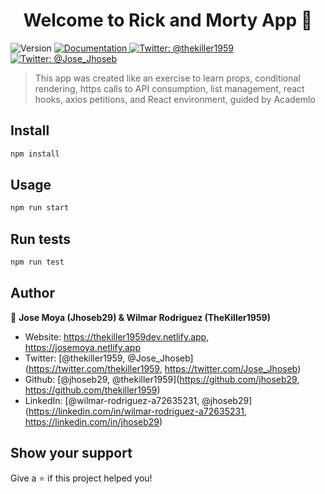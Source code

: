 <h1 align="center">Welcome to Rick and Morty App 👋</h1>
<p>
  <img alt="Version" src="https://img.shields.io/badge/version-0.1.0-blue.svg?cacheSeconds=2592000" />
  <a href="https://academlo.notion.site/Projects-8c35ff80403d4daca1c1885e22781650?p=96e4f5c808514e7b83bb07689b0d2d26" target="_blank">
    <img alt="Documentation" src="https://img.shields.io/badge/documentation-yes-brightgreen.svg" />
  </a>
  <a href="https://twitter.com/thekiller1959" target="_blank">
    <img alt="Twitter: @thekiller1959" src="https://img.shields.io/twitter/follow/thekiller1959.svg?style=social" />
  </a>
  <a href="https://twitter.com/Jose_Jhoseb" target="_blank">
    <img alt="Twitter: @Jose_Jhoseb" src="https://img.shields.io/twitter/follow/Jose_Jhoseb.svg?style=social" />
  </a>
</p>

> This app was created like an exercise to learn props, conditional rendering, https calls to API consumption, list management, react hooks, axios petitions, and React environment, guided by Academlo

## Install

```sh
npm install
```

## Usage

```sh
npm run start
```

## Run tests

```sh
npm run test
```

## Author

👤 **Jose Moya (Jhoseb29) & Wilmar Rodriguez (TheKiller1959)**

* Website: https://thekiller1959dev.netlify.app, https://josemoya.netlify.app
* Twitter: [@thekiller1959, @Jose_Jhoseb](https://twitter.com/thekiller1959, https://twitter.com/Jose_Jhoseb)
* Github: [@jhoseb29, @thekiller1959](https://github.com/jhoseb29, https://github.com/thekiller1959)
* LinkedIn: [@wilmar-rodriguez-a72635231, @jhoseb29](https://linkedin.com/in/wilmar-rodriguez-a72635231, https://linkedin.com/in/jhoseb29)

## Show your support

Give a ⭐️ if this project helped you!
